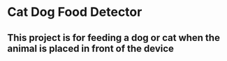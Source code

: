 # Cat Dog Food Detector

## This project is for feeding a dog or cat when the animal is placed in front of the device

